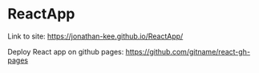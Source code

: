 # ReactApp
Link to site: https://jonathan-kee.github.io/ReactApp/

Deploy React app on github pages: https://github.com/gitname/react-gh-pages
